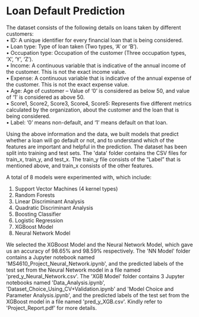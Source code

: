 # Loan Default Prediction
The dataset consists of the following details on loans taken by different customers:\
• ID: A unique identifier for every financial loan that is being considered.\
• Loan type: Type of loan taken (Two types, ‘A’ or ‘B’).\
• Occupation type: Occupation of the customer (Three occupation types, ‘X’, ‘Y’, ‘Z’).\
• Income: A continuous variable that is indicative of the annual income of the customer. This is not the exact income value.\
• Expense: A continuous variable that is indicative of the annual expense of the customer. This is not the exact expense value.\
• Age: Age of customer – Value of ‘0’ is considered as below 50, and value of ‘1’ is considered as above 50.\
• Score1, Score2, Score3, Score4, Score5: Represents five different metrics calculated by the organization, about the customer and the loan that is being considered.\
• Label: ‘0’ means non-default, and ‘1’ means default on that loan.

Using the above information and the data, we built models that predict whether a loan will go default or not, and to understand which of the features are important and helpful in the prediction. The dataset has been split into training and test sets. The 'data' folder contains the CSV files for train_x, train_y, and test_x. The train_y file consists of the “Label” that is mentioned above, and train_x consists of the other features. 

A total of 8 models were experimented with, which include:
1) Support Vector Machines (4 kernel types)
2) Random Forests
3) Linear Discriminant Analysis
4) Quadratic Discriminant Analysis
5) Boosting Classifier
6) Logistic Regression
7) XGBoost Model
8) Neural Network Model

We selected the XGBoost Model and the Neural Network Model, which gave us an accuracy of 98.65% and 98.59% respectively. The 'NN Model' folder contains a Jupyter notebook named 'MS4610_Project_Neural_Network.ipynb', and the predicted labels of the test set from the Neural Network model in a file named 'pred_y_Neural_Network.csv'. The 'XGB Model' folder contains 3 Jupyter notebooks named 'Data_Analysis.ipynb', 'Dataset_Choice_Using_CV+Validation.ipynb' and 'Model Choice and Parameter Analysis.ipynb', and the predicted labels of the test set from the XGBoost model in a file named 'pred_y_XGB.csv'. Kindly refer to 'Project_Report.pdf' for more details.
